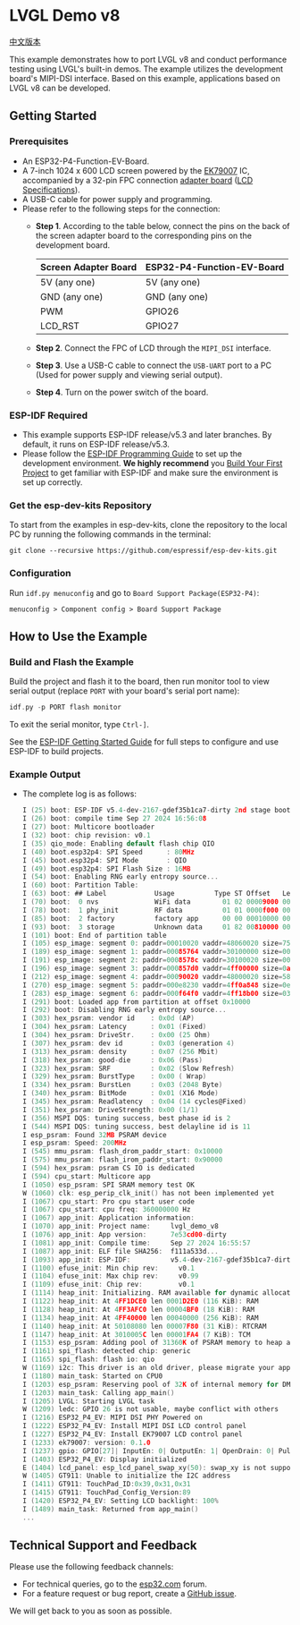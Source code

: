 # LVGL Demo v8

[中文版本](./README_CN.md)

This example demonstrates how to port LVGL v8 and conduct performance testing using LVGL's built-in demos. The example utilizes the development board's MIPI-DSI interface. Based on this example, applications based on LVGL v8 can be developed.


## Getting Started


### Prerequisites

* An ESP32-P4-Function-EV-Board.
* A 7-inch 1024 x 600 LCD screen powered by the [EK79007](../../docs/_static/esp32-p4-function-ev-board/camera_display_datasheet/display_driver_chip_EK79007AD_datasheet.pdf) IC, accompanied by a 32-pin FPC connection [adapter board](../../docs/_static/esp32-p4-function-ev-board/schematics/esp32-p4-function-ev-board-lcd-subboard-schematics.pdf) ([LCD Specifications](../../docs/_static/esp32-p4-function-ev-board/camera_display_datasheet/display_datasheet.pdf)).
* A USB-C cable for power supply and programming.
* Please refer to the following steps for the connection:
    * **Step 1**. According to the table below, connect the pins on the back of the screen adapter board to the corresponding pins on the development board.

        | Screen Adapter Board | ESP32-P4-Function-EV-Board |
        | -------------------- | -------------------------- |
        | 5V (any one)         | 5V (any one)               |
        | GND (any one)        | GND (any one)              |
        | PWM                  | GPIO26                     |
        | LCD_RST              | GPIO27                     |

    * **Step 2**. Connect the FPC of LCD through the `MIPI_DSI` interface.
    * **Step 3**. Use a USB-C cable to connect the `USB-UART` port to a PC (Used for power supply and viewing serial output).
    * **Step 4**. Turn on the power switch of the board.


### ESP-IDF Required

- This example supports ESP-IDF release/v5.3 and later branches. By default, it runs on ESP-IDF release/v5.3.
- Please follow the [ESP-IDF Programming Guide](https://docs.espressif.com/projects/esp-idf/en/latest/esp32/get-started/index.html) to set up the development environment. **We highly recommend** you [Build Your First Project](https://docs.espressif.com/projects/esp-idf/en/latest/esp32/get-started/index.html#build-your-first-project) to get familiar with ESP-IDF and make sure the environment is set up correctly.

### Get the esp-dev-kits Repository

To start from the examples in esp-dev-kits, clone the repository to the local PC by running the following commands in the terminal:

```
git clone --recursive https://github.com/espressif/esp-dev-kits.git
```


### Configuration

Run ``idf.py menuconfig`` and go to ``Board Support Package(ESP32-P4)``:

```
menuconfig > Component config > Board Support Package
```


## How to Use the Example


### Build and Flash the Example

Build the project and flash it to the board, then run monitor tool to view serial output (replace `PORT` with your board's serial port name):

```c
idf.py -p PORT flash monitor
```

To exit the serial monitor, type ``Ctrl-]``.

See the [ESP-IDF Getting Started Guide](https://docs.espressif.com/projects/esp-idf/en/latest/get-started/index.html) for full steps to configure and use ESP-IDF to build projects.


### Example Output

- The complete log is as follows:

    ```c
    I (25) boot: ESP-IDF v5.4-dev-2167-gdef35b1ca7-dirty 2nd stage bootloader
    I (26) boot: compile time Sep 27 2024 16:56:08
    I (27) boot: Multicore bootloader
    I (32) boot: chip revision: v0.1
    I (35) qio_mode: Enabling default flash chip QIO
    I (40) boot.esp32p4: SPI Speed      : 80MHz
    I (45) boot.esp32p4: SPI Mode       : QIO
    I (49) boot.esp32p4: SPI Flash Size : 16MB
    I (54) boot: Enabling RNG early entropy source...
    I (60) boot: Partition Table:
    I (63) boot: ## Label            Usage          Type ST Offset   Length
    I (70) boot:  0 nvs              WiFi data        01 02 00009000 00006000
    I (78) boot:  1 phy_init         RF data          01 01 0000f000 00001000
    I (85) boot:  2 factory          factory app      00 00 00010000 00800000
    I (93) boot:  3 storage          Unknown data     01 82 00810000 00700000
    I (101) boot: End of partition table
    I (105) esp_image: segment 0: paddr=00010020 vaddr=48060020 size=7573ch (481084) map
    I (189) esp_image: segment 1: paddr=00085764 vaddr=30100000 size=00020h (    32) load
    I (191) esp_image: segment 2: paddr=0008578c vaddr=30100020 size=0003ch (    60) load
    I (196) esp_image: segment 3: paddr=000857d0 vaddr=4ff00000 size=0a848h ( 43080) load
    I (212) esp_image: segment 4: paddr=00090020 vaddr=48000020 size=58208h (360968) map
    I (270) esp_image: segment 5: paddr=000e8230 vaddr=4ff0a848 size=0e2b8h ( 58040) load
    I (283) esp_image: segment 6: paddr=000f64f0 vaddr=4ff18b00 size=031b4h ( 12724) load
    I (291) boot: Loaded app from partition at offset 0x10000
    I (292) boot: Disabling RNG early entropy source...
    I (303) hex_psram: vendor id    : 0x0d (AP)
    I (304) hex_psram: Latency      : 0x01 (Fixed)
    I (304) hex_psram: DriveStr.    : 0x00 (25 Ohm)
    I (307) hex_psram: dev id       : 0x03 (generation 4)
    I (313) hex_psram: density      : 0x07 (256 Mbit)
    I (318) hex_psram: good-die     : 0x06 (Pass)
    I (323) hex_psram: SRF          : 0x02 (Slow Refresh)
    I (329) hex_psram: BurstType    : 0x00 ( Wrap)
    I (334) hex_psram: BurstLen     : 0x03 (2048 Byte)
    I (340) hex_psram: BitMode      : 0x01 (X16 Mode)
    I (345) hex_psram: Readlatency  : 0x04 (14 cycles@Fixed)
    I (351) hex_psram: DriveStrength: 0x00 (1/1)
    I (356) MSPI DQS: tuning success, best phase id is 2
    I (544) MSPI DQS: tuning success, best delayline id is 11
    I esp_psram: Found 32MB PSRAM device
    I esp_psram: Speed: 200MHz
    I (545) mmu_psram: flash_drom_paddr_start: 0x10000
    I (575) mmu_psram: flash_irom_paddr_start: 0x90000
    I (594) hex_psram: psram CS IO is dedicated
    I (594) cpu_start: Multicore app
    I (1050) esp_psram: SPI SRAM memory test OK
    W (1060) clk: esp_perip_clk_init() has not been implemented yet
    I (1067) cpu_start: Pro cpu start user code
    I (1067) cpu_start: cpu freq: 360000000 Hz
    I (1067) app_init: Application information:
    I (1070) app_init: Project name:     lvgl_demo_v8
    I (1076) app_init: App version:      7e53cd00-dirty
    I (1081) app_init: Compile time:     Sep 27 2024 16:55:57
    I (1087) app_init: ELF file SHA256:  f111a533d...
    I (1093) app_init: ESP-IDF:          v5.4-dev-2167-gdef35b1ca7-dirty
    I (1100) efuse_init: Min chip rev:     v0.1
    I (1104) efuse_init: Max chip rev:     v0.99 
    I (1109) efuse_init: Chip rev:         v0.1
    I (1114) heap_init: Initializing. RAM available for dynamic allocation:
    I (1122) heap_init: At 4FF1DCE0 len 0001D2E0 (116 KiB): RAM
    I (1128) heap_init: At 4FF3AFC0 len 00004BF0 (18 KiB): RAM
    I (1134) heap_init: At 4FF40000 len 00040000 (256 KiB): RAM
    I (1140) heap_init: At 50108080 len 00007F80 (31 KiB): RTCRAM
    I (1147) heap_init: At 3010005C len 00001FA4 (7 KiB): TCM
    I (1153) esp_psram: Adding pool of 31360K of PSRAM memory to heap allocator
    I (1161) spi_flash: detected chip: generic
    I (1165) spi_flash: flash io: qio
    W (1169) i2c: This driver is an old driver, please migrate your application code to adapt `driver/i2c_master.h`
    I (1180) main_task: Started on CPU0
    I (1203) esp_psram: Reserving pool of 32K of internal memory for DMA/internal allocations
    I (1203) main_task: Calling app_main()
    I (1205) LVGL: Starting LVGL task
    W (1209) ledc: GPIO 26 is not usable, maybe conflict with others
    I (1216) ESP32_P4_EV: MIPI DSI PHY Powered on
    I (1222) ESP32_P4_EV: Install MIPI DSI LCD control panel
    I (1227) ESP32_P4_EV: Install EK79007 LCD control panel
    I (1233) ek79007: version: 0.1.0
    I (1237) gpio: GPIO[27]| InputEn: 0| OutputEn: 1| OpenDrain: 0| Pullup: 0| Pulldown: 0| Intr:0 
    I (1403) ESP32_P4_EV: Display initialized
    E (1404) lcd_panel: esp_lcd_panel_swap_xy(50): swap_xy is not supported by this panel
    W (1405) GT911: Unable to initialize the I2C address
    I (1411) GT911: TouchPad_ID:0x39,0x31,0x31
    I (1415) GT911: TouchPad_Config_Version:89
    I (1420) ESP32_P4_EV: Setting LCD backlight: 100%
    I (1489) main_task: Returned from app_main()
    ...
    ```

## Technical Support and Feedback

Please use the following feedback channels:

- For technical queries, go to the [esp32.com](https://esp32.com/viewforum.php?f=22) forum.
- For a feature request or bug report, create a [GitHub issue](https://github.com/espressif/esp-dev-kits/issues).

We will get back to you as soon as possible.
